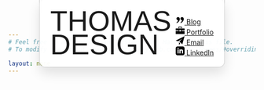 ```yaml
---
# Feel free to add content and custom Front Matter to this file.
# To modify the layout, see https://jekyllrb.com/docs/themes/#overriding-theme-defaults

layout: none
---
```


<html lang="en">
	<head>
		<link
			rel="apple-touch-icon"
			sizes="180x180"
			href="/media/apple-touch-icon.png"
		/>
		<link
			rel="icon"
			type="image/png"
			sizes="32x32"
			href="/media/favicon-32x32.png"
		/>
		<link
			rel="icon"
			type="image/png"
			sizes="16x16"
			href="/media/favicon-16x16.png"
		/>
		<link rel="manifest" href="/media/site.webmanifest" />
		<meta charset="utf-8" />
		<meta name="viewport" content="width=device-width, initial-scale=1" />
		<title>Thomas Walichiewicz - Digital Product Designer</title>
		<link rel="stylesheet" type="text/css" href="/src/styles/index.css" />
		<script src="https://cdnjs.cloudflare.com/ajax/libs/matter-js/0.18.0/matter.min.js"></script>
        <script src="https://cdn.jsdelivr.net/npm/two.js@v0.7.0-stable.1/build/two.js"></script>
    </head>
    <body>
    	<div class="interactiveStuff" style="display: flex;align-items: end;position: absolute; text-align: left;width: 100%; z-index: 999;padding: 21px;left:0;right:0;margin-left:auto;margin-right:auto;top:0;bottom:0;margin-top:-3px;margin-bottom:auto;height:fit-content;border-radius: 0 0 12px 12px;max-width:fit-content;border: solid 1px rgba(0,0,0,0.2);">
            <h1 style="margin: 0;font-size: 6vw;font-family: sans-serif;line-height:84%;font-weight:100;margin-right:9px;">THOMAS<br/>DESIGN</h1>
            <div class="spacer" style="flex: 1;"></div>
            <div class="row">
                <a class="" href="https://www.thomas.design/blog/">
                    <div class="cube link">
                        <svg
                            clip-rule="evenodd"
                            fill-rule="evenodd"
                            height="18"
                            stroke-linejoin="round"
                            stroke-miterlimit="2"
                            viewBox="0 0 24 24"
                            width="18"
                            xmlns="http://www.w3.org/2000/svg"
                        >
                            <path
                                d="m2.699 20c-.411 0-.699-.312-.699-.662 0-.249.145-.516.497-.703 1.788-.947 3.858-4.226 3.858-6.248-3.016.092-4.326-2.582-4.326-4.258 0-2.006 1.738-4.129 4.308-4.129 3.241 0 4.83 2.547 4.83 5.307 0 5.981-6.834 10.693-8.468 10.693zm10.833 0c-.41 0-.699-.312-.699-.662 0-.249.145-.516.497-.703 1.788-.947 3.858-4.226 3.858-6.248-3.015.092-4.326-2.582-4.326-4.258 0-2.006 1.739-4.129 4.308-4.129 3.241 0 4.83 2.547 4.83 5.307 0 5.981-6.833 10.693-8.468 10.693z"
                                fill-rule="nonzero"
                            />
                        </svg>
                        <span>Blog</span>
                    </div>
                </a>
                <a class="" href="https://www.thomas.design/portfolio/">
                    <div class="cube link">
                        <svg
                            xmlns="http://www.w3.org/2000/svg"
                            width="18"
                            height="18"
                            viewBox="0 0 24 24"
                        >
                            <path
                                d="M9 6h-2v-2c0-1.104.896-2 2-2h6c1.104 0 2 .896 2 2v2h-2v-1.5c0-.276-.224-.5-.5-.5h-5c-.276 0-.5.224-.5.5v1.5zm7 6v2h8v8h-24v-8h8v-2h-8v-5h24v5h-8zm-2-1h-4v4h4v-4z"
                            />
                        </svg>
                        <span>Portfolio</span>
                    </div></a
                ><a class="" href="mailto:hey@thomas.design"
                    ><div class="cube link">
                        <svg
                            xmlns="http://www.w3.org/2000/svg"
                            width="18"
                            height="18"
                            viewBox="0 0 24 24"
                        >
                            <path
                                d="M24 0l-6 22-8.129-7.239 7.802-8.234-10.458 7.227-7.215-1.754 24-12zm-15 16.668v7.332l3.258-4.431-3.258-2.901z"
                            />
                        </svg>
                        <span>Email</span>
                    </div></a
                ><a class="" href="https://www.linkedin.com/in/twalichiewicz"
                    ><div class="cube link">
                        <svg
                            xmlns="http://www.w3.org/2000/svg"
                            width="18"
                            height="18"
                            viewBox="0 0 24 24"
                        >
                            <path
                                d="M19 0h-14c-2.761 0-5 2.239-5 5v14c0 2.761 2.239 5 5 5h14c2.762 0 5-2.239 5-5v-14c0-2.761-2.238-5-5-5zm-11 19h-3v-11h3v11zm-1.5-12.268c-.966 0-1.75-.79-1.75-1.764s.784-1.764 1.75-1.764 1.75.79 1.75 1.764-.783 1.764-1.75 1.764zm13.5 12.268h-3v-5.604c0-3.368-4-3.113-4 0v5.604h-3v-11h3v1.765c1.396-2.586 7-2.777 7 2.476v6.759z"
                            />
                        </svg>
                        <span>LinkedIn</span>
                    </div>
                </a>
            </div>
            <div style="position:absolute;background: rgba(255,255,255,0.96);filter: blur(1px);box-shadow: 0 12px 24px rgba(0,0,0,0.12);top:0;bottom:0;left:0;right:0;z-index:-1;border-radius: 12px;"></div>
        </div>
        <script>
          var vector = new Two.Vector();
          var entities = [];
          var mouse;
          var copy = [
            "Coding",
            "Branding",
            "Research",
            "Testing",
            "Strategy",
            "Analytics",
            "Guidance",
            "MVP",
            "Product Design",
            "Visual Design",
            "Roadmap",
            "User Experience",
            "Best Practices",
            "Analysis",
            "Prototyping",
          ];

          var two = new Two({
            type: Two.Types.canvas,
            fullscreen: true,
            autostart: true
          }).appendTo(document.body);

          var solver = Matter.Engine.create();
          solver.world.gravity.y = 1;

          var bounds = {
            length: 5000,
            thickness: 50,
            properties: {
              isStatic: true
            }
          };

          // bounds.top = createBoundary(bounds.length, bounds.thickness);
          bounds.left = createBoundary(bounds.thickness, bounds.length);
          bounds.right = createBoundary(bounds.thickness, bounds.length);
          bounds.bottom = createBoundary(bounds.length, bounds.thickness);

          Matter.World.add(solver.world, [
            /*bounds.top.entity,*/ bounds.left.entity,
            bounds.right.entity,
            bounds.bottom.entity
          ]);

          var defaultStyles = {
            size: two.width * 0.08,
            weight: 600,
            fill: "black",
            leading: two.width * 0.08 * 0.8,
            family: "Inter, sans-serif",
            alignment: "center",
            baseline: "baseline",
            margin: {
              top: 0,
              left: 0,
              right: 0,
              bottom: 0
            }
          };

          addSlogan();
          resize();
          mouse = addMouseInteraction();
          two.bind("resize", resize).bind("update", update);

          function addMouseInteraction() {
            // add mouse control
            var mouse = Matter.Mouse.create(document.body);
            var mouseConstraint = Matter.MouseConstraint.create(solver, {
              mouse: mouse,
              constraint: {
                stiffness: 0.2
              }
            });

            Matter.World.add(solver.world, mouseConstraint);

            return mouseConstraint;
          }

          function resize() {
            var length = bounds.length;
            var thickness = bounds.thickness;

            // vector.x = two.width / 2;
            // vector.y = - thickness / 2;
            // Matter.Body.setPosition(bounds.top.entity, vector);

            vector.x = -thickness / 2;
            vector.y = two.height / 2;
            Matter.Body.setPosition(bounds.left.entity, vector);

            vector.x = two.width + thickness / 2;
            vector.y = two.height / 2;
            Matter.Body.setPosition(bounds.right.entity, vector);

            vector.x = two.width / 2;
            vector.y = two.height + thickness / 2;
            Matter.Body.setPosition(bounds.bottom.entity, vector);

            var size;

            if (two.width < 480) {
              size = two.width * 0.12;
            } else if (two.width > 1080 && two.width < 1600) {
              size = two.width * 0.07;
            } else if (two.width > 1600) {
              size = two.width * 0.06;
            } else {
              size = two.width * 0.08;
            }

            var leading = size * 0.8;

            for (var i = 0; i < two.scene.children.length; i++) {
              var child = two.scene.children[i];

              if (!child.isWord) {
                continue;
              }

              var text = child.text;
              var rectangle = child.rectangle;
              var entity = child.entity;

              text.size = size;
              text.leading = leading;

              var rect = text.getBoundingClientRect(true);
              rectangle.width = rect.width;
              rectangle.height = rect.height;

              Matter.Body.scale(entity, 1 / entity.scale.x, 1 / entity.scale.y);
              Matter.Body.scale(entity, rect.width, rect.height);
              entity.scale.set(rect.width, rect.height);

              text.size = size / 1;
            }
          }

          function addSlogan() {
            var x = defaultStyles.margin.left;
            var y = -two.height; // Header offset

            for (var i = 0; i < copy.length; i++) {
              var word = copy[i];
              var group = new Two.Group();
              var text = new Two.Text("", 0, 0, defaultStyles);

              group.isWord = true;

              // Override default styles
              if (word.value) {
                text.value = word.value;

                for (var prop in word.styles) {
                  text[prop] = word.styles[prop];
                }
              } else {
                text.value = word;
              }

              var rect = text.getBoundingClientRect();
              var ox = x + rect.width / 2;
              var oy = y + rect.height / 2;

              var ca = x + rect.width;
              var cb = two.width;

              // New line
              if (ca >= cb) {
                x = defaultStyles.margin.left;
                y +=
                  defaultStyles.leading +
                  defaultStyles.margin.top +
                  defaultStyles.margin.bottom;

                ox = x + rect.width / 2;
                oy = y + rect.height / 2;
              }

              group.translation.x = ox;
              group.translation.y = oy;
              text.translation.y = 14;

              var rectangle = new Two.Rectangle(0, 0, rect.width, rect.height);
              // rectangle.fill = 'rgb(255, 50, 50)';
              rectangle.fill =
                "transparent";
              rectangle.noStroke();
              // rectangle.opacity = 0.75;
              rectangle.visible = true;

              var entity = Matter.Bodies.rectangle(ox, oy, 1, 1);
              Matter.Body.scale(entity, rect.width, rect.height);

              entity.scale = new Two.Vector(rect.width, rect.height);
              entity.object = group;
              entities.push(entity);

              x += rect.width + defaultStyles.margin.left + defaultStyles.margin.right;

              group.text = text;
              group.rectangle = rectangle;
              group.entity = entity;

              group.add(rectangle, text);
              two.add(group);
            }

            Matter.World.add(solver.world, entities);
          }

          function update(frameCount, timeDelta) {
            var allBodies = Matter.Composite.allBodies(solver.world);
            Matter.MouseConstraint.update(mouse, allBodies);
            Matter.MouseConstraint._triggerEvents(mouse);

            Matter.Engine.update(solver);

            for (var i = 0; i < entities.length; i++) {
              var entity = entities[i];
              entity.object.position.copy(entity.position);
              entity.object.rotation = entity.angle;
            }
          }

          function createBoundary(width, height) {
            var rectangle = two.makeRectangle(0, 0, width, height);
            rectangle.visible = false;

            rectangle.entity = Matter.Bodies.rectangle(
              0,
              0,
              width,
              height,
              bounds.properties
            );
            rectangle.entity.position = rectangle.position;

            return rectangle;
          }
    	</script>
    </body>

</html>
